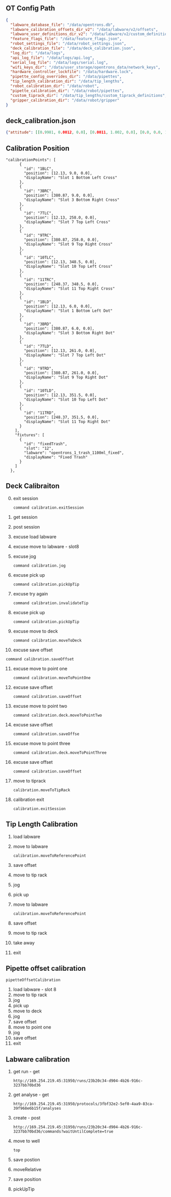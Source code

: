 ## OT Config Path

```json
{
  "labware_database_file": "/data/opentrons.db",
  "labware_calibration_offsets_dir_v2": "/data/labware/v2/offsets",
  "labware_user_definitions_dir_v2": "/data/labware/v2/custom_definitions",
  "feature_flags_file": "/data/feature_flags.json",
  "robot_settings_file": "/data/robot_settings.json",
  "deck_calibration_file": "/data/deck_calibration.json",
  "log_dir": "/data/logs",
  "api_log_file": "/data/logs/api.log",
  "serial_log_file": "/data/logs/serial.log",
  "wifi_keys_dir": "/data/user_storage/opentrons_data/network_keys",
  "hardware_controller_lockfile": "/data/hardware.lock",
  "pipette_config_overrides_dir": "/data/pipettes",
  "tip_length_calibration_dir": "/data/tip_lengths",
  "robot_calibration_dir": "/data/robot",
  "pipette_calibration_dir": "/data/robot/pipettes",
  "custom_tiprack_dir": "/data/tip_lengths/custom_tiprack_definitions",
  "gripper_calibration_dir": "/data/robot/gripper"
}
```

## deck_calibration.json

```json
{"attitude": [[0.9981, 0.0012, 0.0], [0.0011, 1.002, 0.0], [0.0, 0.0, 1.0]], "last_modified": "2023-07-19T08:59:51.836588+00:00", "source": "user", "pipette_calibrated_with": "P20SV202021110202", "tiprack": "60e107ba7e6e5d23beefe9f0c888f860f7b923c71906aaa5e7f460ab25c4f38a", "status": {"markedBad": false, "source": null, "markedAt": null}}
```

## Calibration Position

```
"calibrationPoints": [
      {
        "id": "1BLC",
        "position": [12.13, 9.0, 0.0],
        "displayName": "Slot 1 Bottom Left Cross"
      },
      {
        "id": "3BRC",
        "position": [380.87, 9.0, 0.0],
        "displayName": "Slot 3 Bottom Right Cross"
      },
      {
        "id": "7TLC",
        "position": [12.13, 258.0, 0.0],
        "displayName": "Slot 7 Top Left Cross"
      },
      {
        "id": "9TRC",
        "position": [380.87, 258.0, 0.0],
        "displayName": "Slot 9 Top Right Cross"
      },
      {
        "id": "10TLC",
        "position": [12.13, 348.5, 0.0],
        "displayName": "Slot 10 Top Left Cross"
      },
      {
        "id": "11TRC",
        "position": [248.37, 348.5, 0.0],
        "displayName": "Slot 11 Top Right Cross"
      },
      {
        "id": "1BLD",
        "position": [12.13, 6.0, 0.0],
        "displayName": "Slot 1 Bottom Left Dot"
      },
      {
        "id": "3BRD",
        "position": [380.87, 6.0, 0.0],
        "displayName": "Slot 3 Bottom Right Dot"
      },
      {
        "id": "7TLD",
        "position": [12.13, 261.0, 0.0],
        "displayName": "Slot 7 Top Left Dot"
      },
      {
        "id": "9TRD",
        "position": [380.87, 261.0, 0.0],
        "displayName": "Slot 9 Top Right Dot"
      },
      {
        "id": "10TLD",
        "position": [12.13, 351.5, 0.0],
        "displayName": "Slot 10 Top Left Dot"
      },
      {
        "id": "11TRD",
        "position": [248.37, 351.5, 0.0],
        "displayName": "Slot 11 Top Right Dot"
      }
    ],
    "fixtures": [
      {
        "id": "fixedTrash",
        "slot": "12",
        "labware": "opentrons_1_trash_1100ml_fixed",
        "displayName": "Fixed Trash"
      }
    ]
  },
```



## Deck Calibraiton

0. exit session

    ```
    command calibration.exitSession
    ```

1. get session

2. post session

3. excuse load labware

4. excuse move to labware - slot8

5. excuse jog

   ```
   command calibration.jog
   ```

6. excuse pick up

   ```
   command calibration.pickUpTip
   ```

7. excuse try again

   ```
   command calibration.invalidateTip
   ```

8. excuse pick up

   ```
   command calibration.pickUpTip
   ```

9. excuse move to deck

   ```
   command calibration.moveToDeck
   ```

10. excuse save offset

   ```
   command calibration.saveOffset
   ```

11. excuse move to point one

    ```
    command calibration.moveToPointOne
    ```

12. excuse save offset

    ```
    command calibration.saveOffset
    ```

13. excuse move to point two

    ```
    command calibration.deck.moveToPointTwo
    ```

14. excuse save offset

    ```
    command calibration.saveOffse
    ```

15. excuse move to point three

    ```
    command calibration.deck.moveToPointThree
    ```

16. excuse save offset

    ```
    command calibration.saveOffset
    ```

17. move to tiprack

    ```
    calibration.moveToTipRack
    ```

18. calibration exit

    ````
    calibration.exitSession
    ````

## Tip Length Calibration

1. load labware

2. move to labware

   ```
   calibration.moveToReferencePoint
   ```

3. save offset

4. move to tip rack

5. jog

6. pick up

7. move to labware

   ```
   calibration.moveToReferencePoint
   ```

8. save offset

9. move to tip rack

10. take away

11. exit

## Pipette offset calibration

```
pipetteOffsetCalibration
```

1. load labware - slot 8
2. move to tip rack
3. jog
4. pick up
5. move to deck
6. jog
7. save offset
8. move to point one
9. jog
10. save offset 
11. exit

## Labware calibration

1. get run - get

   ```
   http://169.254.219.45:31950/runs/23b20c34-d904-4b26-916c-3237bb70bd36
   ```

2. get analyse - get

   ```
   http://169.254.219.45:31950/protocols/3fbf32e2-5ef0-4aa9-83ca-39f968e6b15f/analyses
   ```

3. create - post

   ```
   http://169.254.219.45:31950/runs/23b20c34-d904-4b26-916c-3237bb70bd36/commands?waitUntilComplete=true
   ```

4. move to well 

   ```
   top
   ```

5. save postion

6. moveRelative

7. save position

8. pickUpTip
